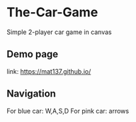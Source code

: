 # The-Car-Game
Simple 2-player car game in canvas

## Demo page
link: https://mat137.github.io/

## Navigation
For blue car: W,A,S,D
For pink car: arrows
